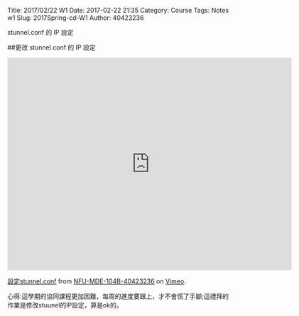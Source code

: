 Title: 2017/02/22 W1
Date: 2017-02-22 21:35
Category: Course
Tags: Notes  w1
Slug: 2017Spring-cd-W1
Author: 40423236

stunnel.conf 的 IP 設定

<!-- PELICAN_END_SUMMARY -->

##更改 stunnel.conf 的 IP 設定

<iframe src="https://player.vimeo.com/video/206430722" width="640" height="480" frameborder="0" webkitallowfullscreen mozallowfullscreen allowfullscreen></iframe>
<p><a href="https://vimeo.com/206430722">設定stunnel.conf</a> from <a href="https://vimeo.com/user61607351">NFU-MDE-104B-40423236</a> on <a href="https://vimeo.com">Vimeo</a>.</p>

<p>心得:這學期的協同課程更加困難，每周的進度要跟上，才不會慌了手腳;這禮拜的作業是修改stuunel的IP設定，算是ok的。</p>


